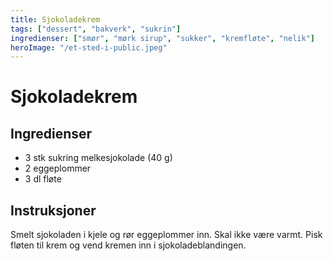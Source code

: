 ```yaml
---
title: Sjokoladekrem
tags: ["dessert", "bakverk", "sukrin"]
ingredienser: ["smør", "mørk sirup", "sukker", "kremfløte", "nelik"]
heroImage: "/et-sted-i-public.jpeg"
---
```


# Sjokoladekrem

## Ingredienser

- 3 stk sukring melkesjokolade (40 g)
- 2 eggeplommer
- 3 dl fløte

## Instruksjoner

Smelt sjokoladen i kjele og rør eggeplommer inn. Skal ikke være varmt. Pisk fløten til krem og vend kremen inn i sjokoladeblandingen.
